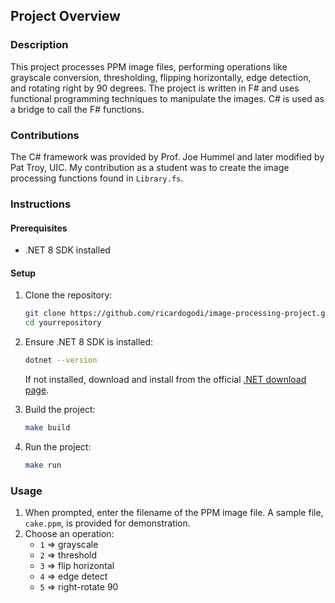 ## Project Overview

### Description

This project processes PPM image files, performing operations like grayscale conversion, thresholding, flipping horizontally, edge detection, and rotating right by 90 degrees. The project is written in F# and uses functional programming techniques to manipulate the images. C# is used as a bridge to call the F# functions.

### Contributions

The C# framework was provided by Prof. Joe Hummel and later modified by Pat Troy, UIC. My contribution as a student was to create the image processing functions found in `Library.fs`.

### Instructions

#### Prerequisites

- .NET 8 SDK installed

#### Setup

1. Clone the repository:

    ```sh
    git clone https://github.com/ricardogodi/image-processing-project.git
    cd yourrepository
    ```

2. Ensure .NET 8 SDK is installed:

    ```sh
    dotnet --version
    ```

    If not installed, download and install from the official [.NET download page](https://dotnet.microsoft.com/download/dotnet/8.0).

3. Build the project:

    ```sh
    make build
    ```

4. Run the project:

    ```sh
    make run
    ```

### Usage

1. When prompted, enter the filename of the PPM image file. A sample file, `cake.ppm`, is provided for demonstration.
2. Choose an operation:
    - `1` => grayscale
    - `2` => threshold
    - `3` => flip horizontal
    - `4` => edge detect
    - `5` => right-rotate 90
